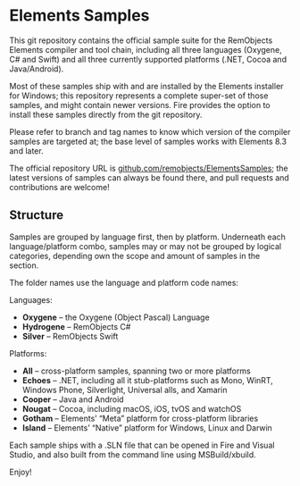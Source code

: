 # Elements Samples

This git repository contains the official sample suite for the RemObjects Elements compiler and tool chain, including all three languages (Oxygene, C# and Swift) and all three currently supported platforms (.NET, Cocoa and Java/Android).

Most of these samples ship with and are installed by the Elements installer for Windows; this repository represents a complete super-set of those samples, and might contain newer versions. Fire provides the option to install these samples directly from the git repository.

Please refer to branch and tag names to know which version of the compiler samples are targeted at; the base level of samples works with Elements 8.3 and later.

The official repository URL is [github.com/remobjects/ElementsSamples](https://github.com/remobjects/ElementsSamples); the latest versions of samples can always be found there, and pull requests and contributions are welcome!

## Structure

Samples are grouped by language first, then by platform. Underneath each language/platform combo, samples may or may not be grouped by logical categories, depending own the scope and amount of samples in the section.

The folder names use the language and platform code names:

Languages:

* **Oxygene** &ndash; the Oxygene (Object Pascal) Language
* **Hydrogene** &ndash; RemObjects C#
* **Silver** &ndash; RemObjects Swift

Platforms:

* **All** &ndash; cross-platform samples, spanning two or more platforms
* **Echoes** &ndash; .NET, including all it stub-platforms such as Mono, WinRT, Windows Phone, Silverlight, Universal alls, and Xamarin
* **Cooper** &ndash; Java and Android
* **Nougat** &ndash; Cocoa, including macOS, iOS, tvOS and watchOS
* **Gotham** &ndash; Elements’ “Meta” platform for cross-platform libraries
* **Island** &ndash; Elements’ “Native” platform for Windows, Linux and Darwin

Each sample ships with a .SLN file that can be opened in Fire and Visual Studio, and also built from the command line using MSBuild/xbuild.

Enjoy!